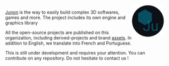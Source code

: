 <img src="https://raw.githubusercontent.com/junon-corp/jur/main/assets/logo_circle.png" align="right" width="20%" alt="Junon logo" />

[Junon](https://github.com/junon-corp) is the way to easily build complex 3D softwares, games and more. The project includes its own engine and graphics library

All the open-source projects are published on this organization, including derived-projects and brand [assets](https://github.com/junon-corp/jur). In addition to English, we translate into French and Portuguese.

This is still under development and requires your attention. You can contribute on any repository. Do not hesitate to contact us !
